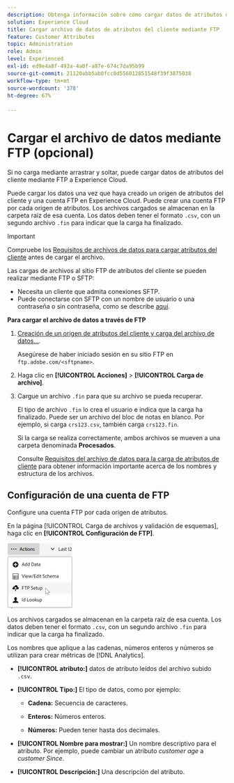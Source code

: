 ```yaml
---
description: Obtenga información sobre cómo cargar datos de atributos del cliente a Experience Cloud a través de FTP.
solution: Experience Cloud
title: Cargar archivo de datos de atributos del cliente mediante FTP
feature: Customer Attributes
topic: Administration
role: Admin
level: Experienced
exl-id: ed9e4a8f-493a-4a0f-a87e-674c7da95b99
source-git-commit: 21120abb5ab0fcc8d556012851548f39f3875038
workflow-type: tm+mt
source-wordcount: '378'
ht-degree: 67%

---
```


# Cargar el archivo de datos mediante FTP (opcional)

Si no carga mediante arrastrar y soltar, puede cargar datos de atributos del cliente mediante FTP a Experience Cloud.

Puede cargar los datos una vez que haya creado un origen de atributos del cliente y una cuenta FTP en Experience Cloud. Puede crear una cuenta FTP por cada origen de atributos. Los archivos cargados se almacenan en la carpeta raíz de esa cuenta. Los datos deben tener el formato `.csv`, con un segundo archivo `.fin` para indicar que la carga ha finalizado.

>[!IMPORTANT]
>
>Compruebe los [Requisitos de archivos de datos para cargar atributos del cliente](crs-data-file.md) antes de cargar el archivo.

Las cargas de archivos al sitio FTP de atributos del cliente se pueden realizar mediante FTP o SFTP:

* Necesita un cliente que admita conexiones SFTP.
* Puede conectarse con SFTP con un nombre de usuario o una contraseña o sin contraseña, como se describe [aquí](https://experienceleague.adobe.com/docs/analytics/export/ftp-and-sftp/secure-file-transfer-protocol/ftp-sftp-cert-auth.html?lang=es).

**Para cargar el archivo de datos a través de FTP**

1. [Creación de un origen de atributos del cliente y carga del archivo de datos...](t-crs-usecase.md).

   Asegúrese de haber iniciado sesión en su sitio FTP en `ftp.adobe.com/<sftpname>`.

1. Haga clic en **[!UICONTROL Acciones]** > **[!UICONTROL Carga de archivo]**.

1. Cargue un archivo `.fin` para que su archivo se pueda recuperar.

   El tipo de archivo `.fin` lo crea el usuario e indica que la carga ha finalizado. Puede ser un archivo del bloc de notas en blanco. Por ejemplo, si carga `crs123.csv`, también carga `crs123.fin`.

   Si la carga se realiza correctamente, ambos archivos se mueven a una carpeta denominada **Procesados**.

   Consulte [Requisitos del archivo de datos para la carga de atributos de cliente](crs-data-file.md) para obtener información importante acerca de los nombres y estructura de los archivos.

## Configuración de una cuenta de FTP

Configure una cuenta FTP por cada origen de atributos.

En la página [!UICONTROL Carga de archivos y validación de esquemas], haga clic en **[!UICONTROL Configuración de FTP]**.

![Edición de un esquema](assets/ftp-account.png)

Los archivos cargados se almacenan en la carpeta raíz de esa cuenta. Los datos deben tener el formato `.csv`, con un segundo archivo `.fin` para indicar que la carga ha finalizado.

Los nombres que aplique a las cadenas, números enteros y números se utilizan para crear métricas de [!DNL Analytics].

* **[!UICONTROL atributo:]** datos de atributo leídos del archivo subido `.csv`.

* **[!UICONTROL Tipo:]** El tipo de datos, como por ejemplo:

   * **Cadena:** Secuencia de caracteres.

   * **Enteros:** Números enteros.

   * **Números:** Pueden tener hasta dos decimales.

* **[!UICONTROL Nombre para mostrar:]** Un nombre descriptivo para el atributo. Por ejemplo, puede cambiar un atributo *customer age* a *customer Since*.

* **[!UICONTROL Descripción:]** Una descripción del atributo.